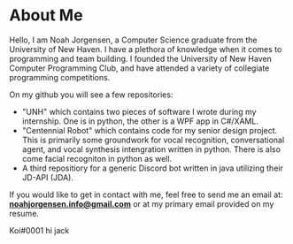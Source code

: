 # About Me

Hello, I am Noah Jorgensen, a Computer Science graduate from the University of New Haven. I have a plethora of knowledge when it comes to programming and team building. I founded the University of New Haven Computer Programming Club, and have attended a variety of collegiate programming competitions.

On my github you will see a few repositories:
- "UNH" which contains two pieces of software I wrote during my internship. One is in python, the other is a WPF app in C#/XAML.
- "Centennial Robot" which contains code for my senior design project. This is primarily some groundwork for vocal recognition, conversational agent, and vocal synthesis intengration written in python. There is also come facial recogniton in python as well.
- A third repositiory for a generic Discord bot written in java utilizing their JD-API (JDA).

If you would like to get in contact with me, feel free to send me an email at: **noahjorgensen.info@gmail.com** or at my primary email provided on my resume.

Koi#0001 hi jack
